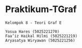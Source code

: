 # Praktikum-TGraf

```
Kelompok 8 - Teori Graf E

Yosua Hares (5025221270)
Faa’iz Haikal Hilmi (5025221219)
Aryasatya Wiryawan (5025221256)
```
